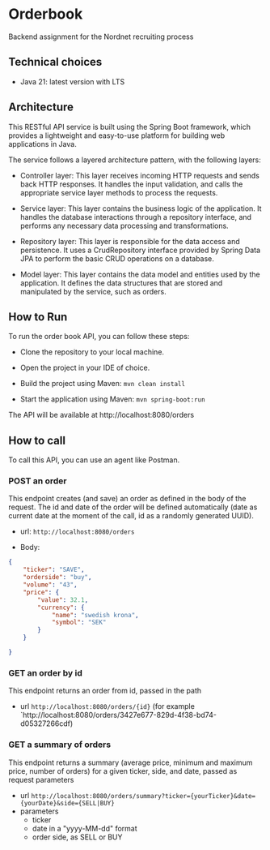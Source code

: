 # Orderbook

Backend assignment for the Nordnet recruiting process

## Technical choices

- Java 21: latest version with LTS

## Architecture

This RESTful API service is built using the Spring Boot framework, which provides a lightweight
and easy-to-use platform for building web applications in Java.

The service follows a layered architecture pattern, with the following layers:

- Controller layer: This layer receives incoming HTTP requests and sends back HTTP responses. It
  handles the input validation, and calls the appropriate service layer methods to process the requests.

- Service layer: This layer contains the business logic of the application. It handles the
  database interactions through a repository interface, and performs any necessary data processing and transformations.

- Repository layer: This layer is responsible for the data access and persistence. It uses a
  CrudRepository interface provided by Spring Data JPA to perform the basic CRUD operations on a database.

- Model layer: This layer contains the data model and entities used by the application. It
  defines the data structures that are stored and manipulated by the service, such as orders.


## How to Run

To run the order book API, you can follow these steps:

- Clone the repository to your local machine.

- Open the project in your IDE of choice.

- Build the project using Maven: `mvn clean install`

- Start the application using Maven: `mvn spring-boot:run`

The API will be available at http://localhost:8080/orders

## How to call

To call this API, you can use an agent like Postman.

### POST an order

This endpoint creates (and save) an order as defined in the body of the request. The id and date 
of the order will be defined automatically (date as current date at the moment of the call, id 
as a randomly generated UUID).

- url: `http://localhost:8080/orders` 

- Body:
```json
{
    "ticker": "SAVE",
    "orderside": "buy",
    "volume": "43",
    "price": {
        "value": 32.1,
        "currency": {
            "name": "swedish krona",
            "symbol": "SEK"
        }
    }

}
```

### GET an order by id

This endpoint returns an order from id, passed in the path

- url `http://localhost:8080/orders/{id}`
  (for example `http://localhost:8080/orders/3427e677-829d-4f38-bd74-d05327266cdf)

### GET a summary of orders

This endpoint returns a summary (average price, minimum and maximum price, number of orders) for 
a given ticker, side, and date, passed as request parameters

- url `http://localhost:8080/orders/summary?ticker={yourTicker}&date={yourDate}&side={SELL|BUY}`
- parameters
  - ticker
  - date in a "yyyy-MM-dd" format
  - order side, as SELL or BUY